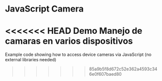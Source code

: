 # JavaScript Camera

<<<<<<< HEAD
Demo Manejo de camaras en varios dispositivos
=======
Example code showing how to access device cameras via JavaScript (no external libraries needed)


>>>>>>> 85a9b5f8d672c52e362a4593c346e0f607baed80
